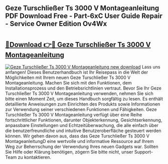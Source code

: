 ## Geze Turschließer Ts 3000 V Montageanleitung PDF Download Free - Part-6xC User Guide Repair - Service Owner Edition Ov4Wx

# <h2><a href="http://df8i6p.blite.top/?on=Geze+Turschlie%c3%9fer+Ts+3000+V+Montageanleitung">🔗Download 👉🔴 Geze Turschließer Ts 3000 V Montageanleitung</a></h2>

[![Geze Turschließer Ts 3000 V Montageanleitung new download](https://i.imgur.com/lujVjoI.png)](http://df8i6p.blite.top/?on=Geze+Turschlie%c3%9fer+Ts+3000+V+Montageanleitung)
Lass uns anfangen! Dieses Benutzerhandbuch ist Ihr Reisepass in die Welt der Möglichkeiten mit Ihrem neuen Geze Turschließer Ts 3000 V Montageanleitung. Machen Sie sich mit den Funktionen, dem Installationsprozess und den Betriebsrichtlinien vertraut. Bevor Sie Ihr Geze Turschließer Ts 3000 V Montageanleitung verwenden, nehmen Sie sich bitte einen Moment Zeit, um dieses Handbuch sorgfältig zu lesen. Es enthält detaillierte Anweisungen zum Einrichten des Produkts sowie Informationen zur Verwendung seiner verschiedenen Funktionen und Fähigkeiten. Geze Turschließer Ts 3000 V Montageanleitung verfügt über eine Reihe fortschrittlicher Funktionen, darunter Objekterkennung, Gesichtserkennung, anpassbare Einstellungen und Echtzeitüberwachung, die alle einfach über die benutzerfreundliche und intuitive Benutzeroberfläche gesteuert werden können. Wir gehen davon aus, dass das Geze Turschließer Ts 3000 V MontageanleitungD eine wertvolle und informative Ressource auf Ihrem Weg zur Beherrschung der Verwendung Ihres neuen Gadgets war. Sollten Sie Hilfe oder Klärung benötigen, zögern Sie bitte nicht, unser Support-Team zu kontaktieren.

